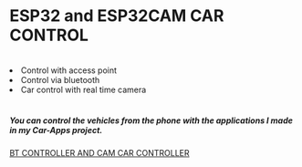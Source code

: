 <h1>ESP32 and ESP32CAM CAR CONTROL</h1>
<br>
<li>Control with access point</li>
<li>Control via bluetooth</li>
<li>Car control with real time camera</li>
<br>
<h5>You can control the vehicles from the phone with the applications I made in my Car-Apps project.</h5>
 <a href="https://github.com/olcaykoyuturk/ESP32-BtAndCam-Controller">BT CONTROLLER AND CAM CAR CONTROLLER</a>
